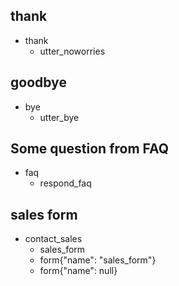 

## thank

* thank
  - utter_noworries

## goodbye
* bye
  - utter_bye

## Some question from FAQ
* faq
    - respond_faq



## sales form

* contact_sales
    - sales_form
    - form{"name": "sales_form"}
    - form{"name": null}

